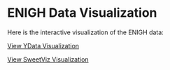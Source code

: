 # ENIGH Data Visualization

Here is the interactive visualization of the ENIGH data:

[View YData Visualization](assets/interim_enigh_profiling_report.html)

[View SweetViz Visualization](assets/interim_enigh_sweetviz_report.html)